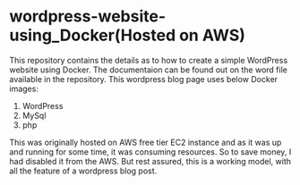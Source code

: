 # wordpress-website-using_Docker(Hosted on AWS)
This repository contains the details as to how to create a simple WordPress website using Docker. The documentaion can be found out on the word file available in the repository.
This wordpress blog page uses below Docker images:
1. WordPress
2. MySql
3. php 

This was originally hosted on AWS free tier EC2 instance and as it was up and running for some time, it was consuming resources. So to save money, I had disabled it from the AWS. But rest assured, this is a working model, with all the feature of a wordpress blog post.
